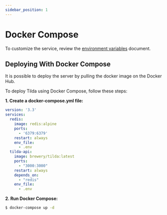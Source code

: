 ```yaml
---
sidebar_position: 1
---
```


# Docker Compose
To customize the service, review the [environment variables](../enviroment-variables.md) document.


## Deploying With Docker Compose

It is possible to deploy the server by pulling the docker image on the Docker Hub.

To deploy Tilda using Docker Compose, follow these steps:

**1. Create a docker-compose.yml file:**

```yml title="docker-compose.yml"
version: '3.3'
services:
  redis:
    image: redis:alpine
    ports:
      - '6379:6379'
    restart: always
    env_file:
      - .env
  tilda-api:
    image: brewery/tilda:latest
    ports:
      - "3000:3000"
    restart: always
    depends_on:
      - "redis"
    env_file:
      - .env
```


**2. Run Docker Compose:**
```bash
$ docker-compose up -d
```